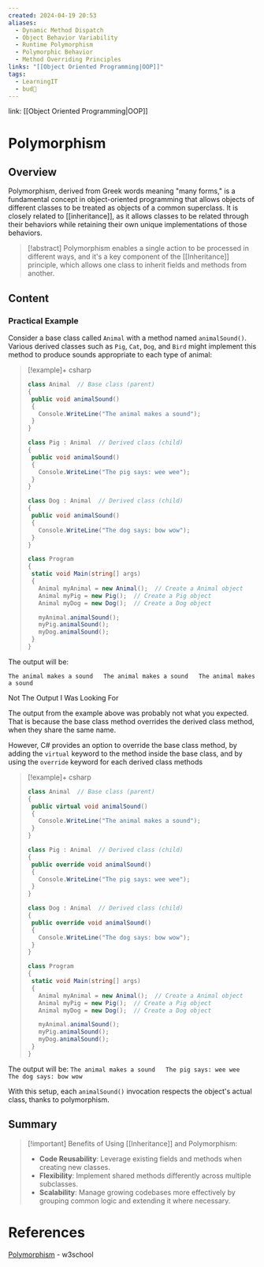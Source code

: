 ```yaml
---
created: 2024-04-19 20:53
aliases:
  - Dynamic Method Dispatch
  - Object Behavior Variability
  - Runtime Polymorphism
  - Polymorphic Behavior
  - Method Overriding Principles
links: "[[Object Oriented Programming|OOP]]"
tags:
  - LearningIT
  - bud🌿
---
```

link: [[Object Oriented Programming|OOP]]

# Polymorphism

## Overview

Polymorphism, derived from Greek words meaning "many forms," is a fundamental concept in object-oriented programming that allows objects of different classes to be treated as objects of a common superclass. It is closely related to [[inheritance]], as it allows classes to be related through their behaviors while retaining their own unique implementations of those behaviors.

>[!abstract] 
>Polymorphism enables a single action to be processed in different ways, and it's a key component of the [[Inheritance]] principle, which allows one class to inherit fields and methods from another.


## Content

### Practical Example

Consider a base class called `Animal` with a method named `animalSound()`. Various derived classes such as `Pig`, `Cat`, `Dog`, and `Bird` might implement this method to produce sounds appropriate to each type of animal:

> [!example]+ csharp
>```csharp
>class Animal  // Base class (parent) 
>{
>  public void animalSound() 
>  {
>    Console.WriteLine("The animal makes a sound");
>  }
>}
>
>class Pig : Animal  // Derived class (child) 
>{
>  public void animalSound() 
>  {
>    Console.WriteLine("The pig says: wee wee");
>  }
>}
>
>class Dog : Animal  // Derived class (child) 
>{
>  public void animalSound() 
>  {
>    Console.WriteLine("The dog says: bow wow");
>  }
>}
>
>class Program 
>{
>  static void Main(string[] args) 
>  {
>    Animal myAnimal = new Animal();  // Create a Animal object
>    Animal myPig = new Pig();  // Create a Pig object
>    Animal myDog = new Dog();  // Create a Dog object
>
>    myAnimal.animalSound();
>    myPig.animalSound();
>    myDog.animalSound();
>  }
>}
>```

The output will be:

`The animal makes a sound   The animal makes a sound   The animal makes a sound`

Not The Output I Was Looking For

The output from the example above was probably not what you expected. That is because the base class method overrides the derived class method, when they share the same name.

However, C# provides an option to override the base class method, by adding the `virtual` keyword to the method inside the base class, and by using the `override` keyword for each derived class methods

> [!example]+ csharp
>```csharp
>class Animal  // Base class (parent) 
>{
>  public virtual void animalSound() 
>  {
>    Console.WriteLine("The animal makes a sound");
>  }
>}
>
>class Pig : Animal  // Derived class (child) 
>{
>  public override void animalSound() 
>  {
>    Console.WriteLine("The pig says: wee wee");
>  }
>}
>
>class Dog : Animal  // Derived class (child) 
>{
>  public override void animalSound() 
>  {
>    Console.WriteLine("The dog says: bow wow");
>  }
>}
>
>class Program 
>{
>  static void Main(string[] args) 
>  {
>    Animal myAnimal = new Animal();  // Create a Animal object
>    Animal myPig = new Pig();  // Create a Pig object
>    Animal myDog = new Dog();  // Create a Dog object
>
>    myAnimal.animalSound();
>    myPig.animalSound();
>    myDog.animalSound();
>  }
>} 
>```

The output will be:
`The animal makes a sound   The pig says: wee wee   The dog says: bow wow`

With this setup, each `animalSound()` invocation respects the object's actual class, thanks to polymorphism. 

## Summary

> [!important] Benefits of Using [[Inheritance]] and Polymorphism:
> - **Code Reusability**: Leverage existing fields and methods when creating new classes. 
> - **Flexibility**: Implement shared methods differently across multiple subclasses. 
> - **Scalability**: Manage growing codebases more effectively by grouping common logic and extending it where necessary.

# References

[Polymorphism](https://www.w3schools.com/cs/cs_polymorphism.php) - w3school
